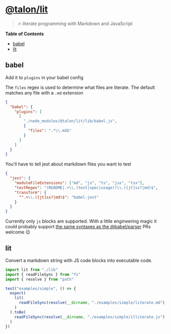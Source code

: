<!-- Generated by npm run docs. Update this documentation by updating the source code. -->

# [@talon/lit](https://github.com/talon/javascript-registry/tree/master/packages/lit)

> 🔥 literate programming with Markdown and JavaScript

**Table of Contents**

<!-- toc -->

- [babel](#babel)
- [lit](#lit)

<!-- tocstop -->

## babel

Add it to `plugins` in your babel config

The `files` regex is used to determine what files are literate. The default matches any file with a `.md` extension

```json
{
  "babel": {
    "plugins": [
      [
        "./node_modules/@talon/lit/lib/babel.js",
        {
          "files": ".*\\.md$"
        }
      ]
    ]
  }
}
```

You'll have to tell jest about markdown files you want to test

```json
{
  "jest": {
    "moduleFileExtensions": ["md", "js", "ts", "jsx", "tsx"],
    "testRegex": "(README|.+\\.(test|spec|usage))\\.([jt]sx?|md)$",
    "transform": {
      "^.+\\.([jt]sx?|md)$": "babel-jest"
    }
  }
}
```

Currently only `js` blocks are supported. With a little engineering magic it could probably support
[the same syntaxes as the @babel/parser][1]
PRs welcome 😉

## lit

Convert a markdown string with JS code blocks into executable code.

```js
import lit from "./lib"
import { readFileSync } from "fs"
import { resolve } from "path"

test("examples/simple", () => {
  expect(
    lit(
      readFileSync(resolve(__dirname, "./examples/simple/literate.md"), "utf8")
    )
  ).toBe(
    readFileSync(resolve(__dirname, "./examples/simple/illiterate.js"), "utf8")
  )
})
```

[1]: https://babeljs.io/docs/en/babel-parser#language-extensions
